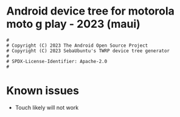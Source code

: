 # Android device tree for motorola moto g play - 2023 (maui)

```
#
# Copyright (C) 2023 The Android Open Source Project
# Copyright (C) 2023 SebaUbuntu's TWRP device tree generator
#
# SPDX-License-Identifier: Apache-2.0
#
```
# Known issues  
- Touch likely will not work
